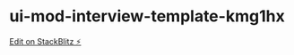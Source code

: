 # ui-mod-interview-template-kmg1hx

[Edit on StackBlitz ⚡️](https://stackblitz.com/edit/ui-mod-interview-template-kmg1hx)